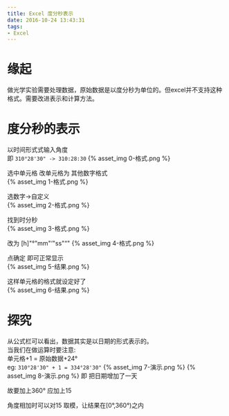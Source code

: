 ```yaml
---
title: Excel 度分秒表示
date: 2016-10-24 13:43:31
tags:
- Excel
---
```

# 缘起
做光学实验需要处理数据，原始数据是以度分秒为单位的。但excel并不支持这种格式。需要改进表示和计算方法。

<!--more-->
# 度分秒的表示
以时间形式式输入角度      
即 `310°28'30" -> 310:28:30`
{% asset_img 0-格式.png %}


选中单元格
改单元格为 其他数字格式    
{% asset_img 1-格式.png %}

选数字->自定义    
{% asset_img 2-格式.png %}

找到时分秒   
{% asset_img 3-格式.png %}

改为 [h]"°"mm"‘"ss"“"
{% asset_img 4-格式.png %}

点确定
即可正常显示  
{% asset_img 5-结果.png %}

这样单元格的格式就设定好了   
{% asset_img 6-结果.png %}

# 探究
从公式栏可以看出，数据其实是以日期的形式表示的。    
当我们在做运算时要注意:          
单元格+1 = 原始数据+24°    
eg: `310°28'30" + 1 = 334°28'30"`
{% asset_img 7-演示.png %}
{% asset_img 8-演示.png %}
即 把日期增加了一天

故要加上360° 应加上15

角度相加时可以对15 取模，让结果在[0°,360°)之内
